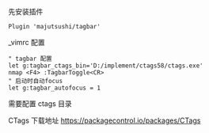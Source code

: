 先安装插件

    Plugin 'majutsushi/tagbar'


_vimrc 配置

    " tagbar 配置
    let g:tagbar_ctags_bin='D:/implement/ctags58/ctags.exe'
    nmap <F4> :TagbarToggle<CR>
    " 启动时自动focus
    let g:tagbar_autofocus = 1
    
    
需要配置 ctags  目录

CTags 下载地址 https://packagecontrol.io/packages/CTags
